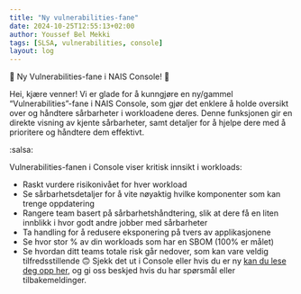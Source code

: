 ```yaml
---
title: "Ny vulnerabilities-fane"
date: 2024-10-25T12:55:13+02:00
author: Youssef Bel Mekki
tags: [SLSA, vulnerabilities, console]
layout: log
---
```


:star2: Ny Vulnerabilities-fane i NAIS Console! :star2:

Hei, kjære venner! Vi er glade for å kunngjøre en ny/gammel “Vulnerabilities”-fane i NAIS Console, som gjør det enklere å holde oversikt over og håndtere sårbarheter i workloadene deres. Denne funksjonen gir en direkte visning av kjente sårbarheter, samt detaljer for å hjelpe dere med å prioritere og håndtere dem effektivt.

:salsa:

Vulnerabilities-fanen i Console viser kritisk innsikt i workloads:
- Raskt vurdere risikonivået for hver workload
- Se sårbarhetsdetaljer for å vite nøyaktig hvilke komponenter som kan trenge oppdatering
- Rangere team basert på sårbarhetshåndtering, slik at dere få en liten innblikk i hvor godt andre jobber med sårbarheter
- Ta handling for å redusere eksponering på tvers av applikasjonene
- Se hvor stor % av din workloads som har en SBOM (100% er målet)
- Se hvordan ditt teams totale risk går nedover, som kan vare veldig tilfredsstillende :upside_down_face:
Sjekk det ut i Console eller hvis du er ny [kan du lese deg opp her](https://docs.nais.io/vulnerabilities), og gi oss beskjed hvis du har spørsmål eller tilbakemeldinger.